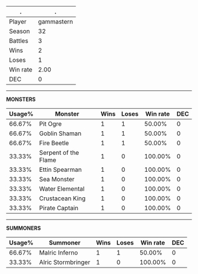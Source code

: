 .|.
|-|-
Player|gammastern
Season|32
Battles|3
Wins|2
Loses|1
Win rate|2.00
DEC|0

---
**MONSTERS**

Usage%|Monster|Wins|Loses|Win rate|DEC|
-|-|-|-|-|-|
66.67%|Pit Ogre|1|1|50.00%|0|
66.67%|Goblin Shaman|1|1|50.00%|0|
66.67%|Fire Beetle|1|1|50.00%|0|
33.33%|Serpent of the Flame|1|0|100.00%|0|
33.33%|Ettin Spearman|1|0|100.00%|0|
33.33%|Sea Monster|1|0|100.00%|0|
33.33%|Water Elemental|1|0|100.00%|0|
33.33%|Crustacean King|1|0|100.00%|0|
33.33%|Pirate Captain|1|0|100.00%|0|

---
**SUMMONERS**

Usage%|Summoner|Wins|Loses|Win rate|DEC|
-|-|-|-|-|-|
66.67%|Malric Inferno|1|1|50.00%|0|
33.33%|Alric Stormbringer|1|0|100.00%|0|

